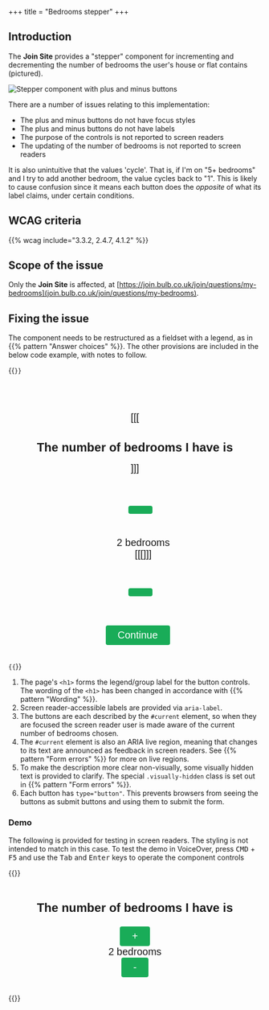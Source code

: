 +++
title = "Bedrooms stepper"
+++

## Introduction

The **Join Site** provides a "stepper" component for incrementing and decrementing the number of bedrooms the user's house or flat contains (pictured).

![Stepper component with plus and minus buttons](/images/stepper.png)

There are a number of issues relating to this implementation:

* The plus and minus buttons do not have focus styles
* The plus and minus buttons do not have labels
* The purpose of the controls is not reported to screen readers
* The updating of the number of bedrooms is not reported to screen readers

It is also unintuitive that the values 'cycle'. That is, if I'm on "5+ bedrooms" and I try to add another bedroom, the value cycles back to "1". This is likely to cause confusion since it means each button does the _opposite_ of what its label claims, under certain conditions.

## WCAG criteria

{{% wcag include="3.3.2, 2.4.7, 4.1.2" %}}

## Scope of the issue

Only the **Join Site** is affected, at [https://join.bulb.co.uk/join/questions/my-bedrooms](join.bulb.co.uk/join/questions/my-bedrooms).

## Fixing the issue

The component needs to be restructured as a fieldset with a legend, as in {{% pattern "Answer choices" %}}. The other provisions are included in the below code example, with notes to follow.

{{<code numbered="true">}}
<form>
  <fieldset>
    <legend>[[[<h1>The number of bedrooms I have is</h1>]]]</legend>
    <button type="button" [[[aria-label="add a bedroom"]]] [[[aria-describedby="current"]]] id="add"></button>
    <div [[[role="status"]]] id="current">
      2 bedrooms
      [[[<span class="visually-hidden">currently chosen</span>]]]
    </div>
    <button [[[type="button"]]] aria-label="remove a bedroom" aria-describedby="current" id="remove"></button>
  </fieldset>
  <button type="submit">Continue</button>
</form>
{{</code>}}

1. The page's `<h1>` forms the legend/group label for the button controls. The wording of the `<h1>` has been changed in accordance with {{% pattern "Wording" %}}.
2. Screen reader-accessible labels are provided via `aria-label`.
3. The buttons are each described by the `#current` element, so when they are focused the screen reader user is made aware of the current number of bedrooms chosen.
4. The `#current` element is also an ARIA live region, meaning that changes to its text are announced as feedback in screen readers. See {{% pattern "Form errors" %}} for more on live regions.
5. To make the description more clear non-visually, some visually hidden text is provided to clarify. The special `.visually-hidden` class is set out in {{% pattern "Form errors" %}}.
6. Each button has `type="button"`. This prevents browsers from seeing the buttons as submit buttons and using them to submit the form.

### Demo

The following is provided for testing in screen readers. The styling is not intended to match in this case. To test the demo in VoiceOver, press <kbd>CMD</kbd> + <kbd>F5</kbd> and use the <kbd>Tab</kbd> and <kbd>Enter</kbd> keys to operate the component controls

{{<demo caption="Unlike in the current implementation, the demo does not 'cycle' the values. Pressing '+' can no longer remove bedrooms (for example)">}}
<form>
  <fieldset>
    <legend><h1>The number of bedrooms I have is</h1></legend>
    <button type="button" aria-label="add a bedroom" aria-describedby="current" id="add">+</button>
    <div role="status" id="current">
      <span id="num">2</span> bedrooms
      <span class="visually-hidden">currently chosen</span>
    </div>
    <button type="button" aria-label="remove a bedroom" aria-describedby="current" id="remove">-</button>
  </fieldset>
</form>
<script>
var form = demo.querySelector('form');
var num = demo.getElementById('num');
form.addEventListener('click', function (e) {
    var modifier = e.target.id === 'add' ? 1 : e.target.id === 'remove' ? -1 : null;
    if (modifier) {
      if (modifier === 1 && parseInt(num.textContent) === 5) {
        return;
      }

      if (modifier === -1 && parseInt(num.textContent) === 1) {
        return;
      }

      num.textContent = parseInt(num.textContent) + modifier;

      if (parseInt(num.textContent) === 5) {
        num.textContent += '+'
      }
    }
})
</script>
<style>
form {
  font-family: sans-serif;
  text-align: center;
  font-size: 1.25rem;
}

fieldset {
  border: 0;
}

form h1 {
  font-size: 1.5rem;
}

button {
  font-size: inherit;
  color: #fff;
  padding: 0.5rem 1.5rem;
  border: 0;
  border-radius: 0.25rem;
  background: #19ac58;
  font-size: 1.25rem;
}

.visually-hidden {
  position: absolute;
  white-space: nowrap;
  height: 1px;
  width: 1px;
  overflow: hidden;
  clip-path: inset(100%);
  clip: rect(1px, 1px, 1px, 1px);
}
</style>
{{</demo>}}
